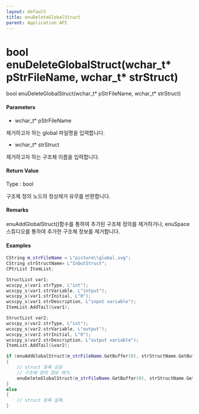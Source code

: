```yaml
---
layout: default
title: enuDeleteGlobalStruct
parent: Application API
---
```

# bool enuDeleteGlobalStruct\(wchar\_t\* pStrFileName, wchar\_t\* strStruct\)

bool enuDeleteGlobalStruct\(wchar\_t\* pStrFileName, wchar\_t\* strStruct\)

#### Parameters

* wchar\_t\* pStrFileName

제거하고자 하는 global 파일명을 입력합니다.

* wchar\_t\* strStruct

제거하고자 하는 구조체 이름을 입력합니다.

#### Return Value

Type : bool

구조체 정의 노드의 정상제거 유무를 반환합니다.

#### Remarks

enuAddGlobalStruct\(\)함수를 통하여 추가된 구조체 정의를 제거하거나, enuSpace 스튜디오를 통하여 추가한 구조체 정보를 제거합니다.

#### Examples

```cpp
CString m_strFileName = L"picture\\global.svg";
CString strStructName= L"InOutStruct";
CPtrList ItemList;

StructList var1;
wcscpy_s(var1.strType, L"int");
wcscpy_s(var1.strVariable, L"intput");
wcscpy_s(var1.strInitial, L"0");
wcscpy_s(var1.strDescription, L"input variable");
ItemList.AddTail(&var1);

StructList var2;
wcscpy_s(var2.strType, L"int");
wcscpy_s(var2.strVariable, L"output");
wcscpy_s(var2.strInitial, L"0");
wcscpy_s(var2.strDescription, L"output variable");
ItemList.AddTail(&var2);

if (enuAddGlobalStruct(m_strFileName.GetBuffer(0), strStructName.GetBuffer(0), &ItemList))
{
    // struct 등록 성공
    // 구조체 정의 정보 제거.
    enuDeleteGlobalStruct(m_strFileName.GetBuffer(0), strStructName.GetBuffer(0));
}
else
{
    // struct 등록 실패.
}
```



